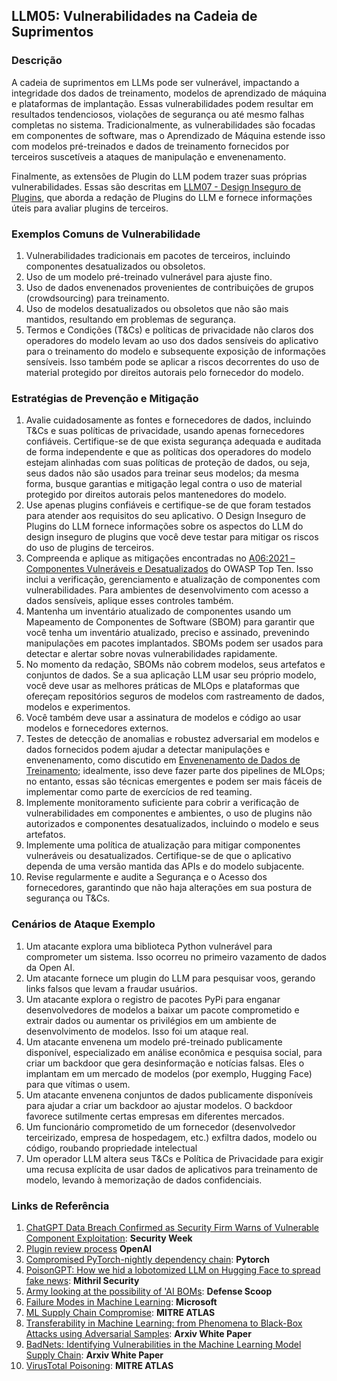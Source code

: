 ## LLM05: Vulnerabilidades na Cadeia de Suprimentos

### Descrição

A cadeia de suprimentos em LLMs pode ser vulnerável, impactando a integridade dos dados de treinamento, modelos de aprendizado de máquina e plataformas de implantação. Essas vulnerabilidades podem resultar em resultados tendenciosos, violações de segurança ou até mesmo falhas completas no sistema. Tradicionalmente, as vulnerabilidades são focadas em componentes de software, mas o Aprendizado de Máquina estende isso com modelos pré-treinados e dados de treinamento fornecidos por terceiros suscetíveis a ataques de manipulação e envenenamento.

Finalmente, as extensões de Plugin do LLM podem trazer suas próprias vulnerabilidades. Essas são descritas em [LLM07 - Design Inseguro de Plugins](InsecurePluginDesign.md), que aborda a redação de Plugins do LLM e fornece informações úteis para avaliar plugins de terceiros.

### Exemplos Comuns de Vulnerabilidade

1. Vulnerabilidades tradicionais em pacotes de terceiros, incluindo componentes desatualizados ou obsoletos.
2. Uso de um modelo pré-treinado vulnerável para ajuste fino.
3. Uso de dados envenenados provenientes de contribuições de grupos (crowdsourcing) para treinamento.
4. Uso de modelos desatualizados ou obsoletos que não são mais mantidos, resultando em problemas de segurança.
5. Termos e Condições (T&Cs) e políticas de privacidade não claros dos operadores do modelo levam ao uso dos dados sensíveis do aplicativo para o treinamento do modelo e subsequente exposição de informações sensíveis. Isso também pode se aplicar a riscos decorrentes do uso de material protegido por direitos autorais pelo fornecedor do modelo.

### Estratégias de Prevenção e Mitigação

1. Avalie cuidadosamente as fontes e fornecedores de dados, incluindo T&Cs e suas políticas de privacidade, usando apenas fornecedores confiáveis. Certifique-se de que exista segurança adequada e auditada de forma independente e que as políticas dos operadores do modelo estejam alinhadas com suas políticas de proteção de dados, ou seja, seus dados não são usados para treinar seus modelos; da mesma forma, busque garantias e mitigação legal contra o uso de material protegido por direitos autorais pelos mantenedores do modelo.
2. Use apenas plugins confiáveis e certifique-se de que foram testados para atender aos requisitos do seu aplicativo. O Design Inseguro de Plugins do LLM fornece informações sobre os aspectos do LLM do design inseguro de plugins que você deve testar para mitigar os riscos do uso de plugins de terceiros.
3. Compreenda e aplique as mitigações encontradas no [A06:2021 – Componentes Vulneráveis e Desatualizados](https://owasp.org/Top10/A06_2021-Vulnerable_and_Outdated_Components/) do OWASP Top Ten. Isso inclui a verificação, gerenciamento e atualização de componentes com vulnerabilidades. Para ambientes de desenvolvimento com acesso a dados sensíveis, aplique esses controles também.
4. Mantenha um inventário atualizado de componentes usando um Mapeamento de Componentes de Software (SBOM) para garantir que você tenha um inventário atualizado, preciso e assinado, prevenindo manipulações em pacotes implantados. SBOMs podem ser usados para detectar e alertar sobre novas vulnerabilidades rapidamente.
5. No momento da redação, SBOMs não cobrem modelos, seus artefatos e conjuntos de dados. Se a sua aplicação LLM usar seu próprio modelo, você deve usar as melhores práticas de MLOps e plataformas que ofereçam repositórios seguros de modelos com rastreamento de dados, modelos e experimentos.
6. Você também deve usar a assinatura de modelos e código ao usar modelos e fornecedores externos.
7. Testes de detecção de anomalias e robustez adversarial em modelos e dados fornecidos podem ajudar a detectar manipulações e envenenamento, como discutido em [Envenenamento de Dados de Treinamento](https://github.com/OWASP/www-project-top-10-for-large-language-model-applications/blob/main/1_0_vulns/Training_Data_Poisoning.md); idealmente, isso deve fazer parte dos pipelines de MLOps; no entanto, essas são técnicas emergentes e podem ser mais fáceis de implementar como parte de exercícios de red teaming.
8. Implemente monitoramento suficiente para cobrir a verificação de vulnerabilidades em componentes e ambientes, o uso de plugins não autorizados e componentes desatualizados, incluindo o modelo e seus artefatos.
9. Implemente uma política de atualização para mitigar componentes vulneráveis ou desatualizados. Certifique-se de que o aplicativo dependa de uma versão mantida das APIs e do modelo subjacente.
10. Revise regularmente e audite a Segurança e o Acesso dos fornecedores, garantindo que não haja alterações em sua postura de segurança ou T&Cs.

### Cenários de Ataque Exemplo

1. Um atacante explora uma biblioteca Python vulnerável para comprometer um sistema. Isso ocorreu no primeiro vazamento de dados da Open AI.
2. Um atacante fornece um plugin do LLM para pesquisar voos, gerando links falsos que levam a fraudar usuários.
3. Um atacante explora o registro de pacotes PyPi para enganar desenvolvedores de modelos a baixar um pacote comprometido e extrair dados ou aumentar os privilégios em um ambiente de desenvolvimento de modelos. Isso foi um ataque real.
4. Um atacante envenena um modelo pré-treinado publicamente disponível, especializado em análise econômica e pesquisa social, para criar um backdoor que gera desinformação e notícias falsas. Eles o implantam em um mercado de modelos (por exemplo, Hugging Face) para que vítimas o usem.
5. Um atacante envenena conjuntos de dados publicamente disponíveis para ajudar a criar um backdoor ao ajustar modelos. O backdoor favorece sutilmente certas empresas em diferentes mercados.
6. Um funcionário comprometido de um fornecedor (desenvolvedor terceirizado, empresa de hospedagem, etc.) exfiltra dados, modelo ou código, roubando propriedade intelectual
7. Um operador LLM altera seus T&Cs e Política de Privacidade para exigir uma recusa explícita de usar dados de aplicativos para treinamento de modelo, levando à memorização de dados confidenciais.

### Links de Referência

1. [ChatGPT Data Breach Confirmed as Security Firm Warns of Vulnerable Component Exploitation](https://www.securityweek.com/chatgpt-data-breach-confirmed-as-security-firm-warns-of-vulnerable-component-exploitation/): **Security Week**
2. [Plugin review process](https://platform.openai.com/docs/plugins/review) **OpenAI**
3. [Compromised PyTorch-nightly dependency chain](https://pytorch.org/blog/compromised-nightly-dependency/): **Pytorch**
4. [PoisonGPT: How we hid a lobotomized LLM on Hugging Face to spread fake news](https://blog.mithrilsecurity.io/poisongpt-how-we-hid-a-lobotomized-llm-on-hugging-face-to-spread-fake-news/): **Mithril Security**
5. [Army looking at the possibility of 'AI BOMs](https://defensescoop.com/2023/05/25/army-looking-at-the-possibility-of-ai-boms-bill-of-materials/): **Defense Scoop**
6. [Failure Modes in Machine Learning](https://learn.microsoft.com/en-us/security/engineering/failure-modes-in-machine-learning): **Microsoft**
7. [ML Supply Chain Compromise](https://atlas.mitre.org/techniques/AML.T0010/): **MITRE ATLAS**
8. [Transferability in Machine Learning: from Phenomena to Black-Box Attacks using Adversarial Samples](https://arxiv.org/pdf/1605.07277.pdf): **Arxiv White Paper**
9. [BadNets: Identifying Vulnerabilities in the Machine Learning Model Supply Chain](https://arxiv.org/abs/1708.06733): **Arxiv White Paper**
10. [VirusTotal Poisoning](https://atlas.mitre.org/studies/AML.CS0002): **MITRE ATLAS**
